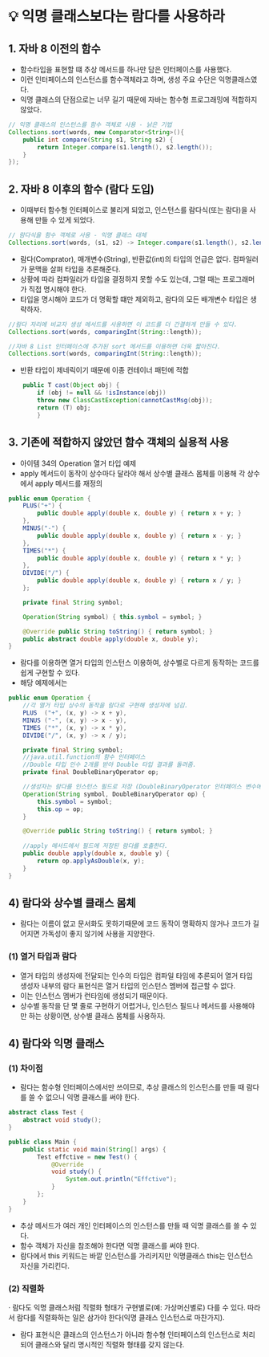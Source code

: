 # 💡 익명 클래스보다는 람다를 사용하라

## 1. 자바 8 이전의 함수
- 함수타입을 표현할 떄 추상 메서드를 하나만 담은 인터페이스를 사용했다.
- 이런 인터페이스의 인스턴스를 함수객체라고 하며, 생성 주요 수단은 익명클래스였다.
- 익명 클래스의 단점으로는 너무 길기 때문에 자바는 함수형 프로그래밍에 적합하지 않았다.

```java
// 익명 클래스의 인스턴스를 함수 객체로 사용 - 낡은 기법
Collections.sort(words, new Comparator<String>(){
    public int compare(String s1, String s2) {
        return Integer.compare(s1.length(), s2.length());
    }
});
```

## 2. 자바 8 이후의 함수 (람다 도입)
- 이때부터 함수형 인터페이스로 불리게 되었고, 인스턴스를 람다식(또는 람다)을 사용해 만들 수 있게 되었다.
```java
// 람다식을 함수 객체로 사용 - 익명 클래스 대체
Collections.sort(words, (s1, s2) -> Integer.compare(s1.length(), s2.length()));
```
* 람다(Comprator<String>), 매개변수(String), 반환값(int)의 타입의 언급은 없다. 컴파일러가 문맥을 살펴 타입을 추론해준다.
* 상황에 따라 컴파일러가 타입을 결정하지 못할 수도 있는데, 그럴 때는 프로그래머가 직접 명시해야 한다.
* 타입을 명시해야 코드가 더 명확할 떄만 제외하고, 람다의 모든 배개변수 타입은 생략하자.

```java
//람다 자리에 비교자 생성 메서드를 사용하면 이 코드를 더 간결하게 만들 수 있다.
Collections.sort(words, comparingInt(String::length));
```

```java
//자바 8 List 인터페이스에 추가된 sort 메서드를 이용하면 더욱 짧아진다.
Collections.sort(words, comparingInt(String::length));
```
* 반환 타입이 제네릭이기 때문에 이종 컨테이너 패턴에 적합 
```java
    public T cast(Object obj) {
        if (obj != null && !isInstance(obj))
        throw new ClassCastException(cannotCastMsg(obj));
        return (T) obj;
        }
```

## 3. 기존에 적합하지 않았던 함수 객체의 실용적 사용
* 아이템 34의 Operation 열거 타입 예제
* apply 메서드이 동작이 상수마다 달라야 해서 상수별 클래스 몸체를 이용해 각 상수에서 apply 메서드를 재정의
```java
public enum Operation {
    PLUS("+") {
        public double apply(double x, double y) { return x + y; }
    },
    MINUS("-") {
        public double apply(double x, double y) { return x - y; }
    },
    TIMES("*") {
        public double apply(double x, double y) { return x * y; }
    },
    DIVIDE("/") {
        public double apply(double x, double y) { return x / y; }
    };

    private final String symbol;

    Operation(String symbol) { this.symbol = symbol; }

    @Override public String toString() { return symbol; }
    public abstract double apply(double x, double y);
}
```
* 람다를 이용하면 열거 타입의 인스턴스 이용하여, 상수별로 다르게 동작하는 코드를 쉽게 구현할 수 있다.
* 해당 예제에서는 
```java
public enum Operation {
    //각 열거 타입 상수의 동작을 람다로 구현해 생성자에 넘김.
    PLUS  ("+", (x, y) -> x + y),
    MINUS ("-", (x, y) -> x - y),
    TIMES ("*", (x, y) -> x * y),
    DIVIDE("/", (x, y) -> x / y);

    private final String symbol;
    //java.util.function의 함수 인터페이스
    //Double 타입 인수 2개를 받아 Double 타입 결과를 돌려줌.
    private final DoubleBinaryOperator op; 

    //생성자는 람다를 인스턴스 필드로 저장 (DoubleBinaryOperator 인터페이스 변수에 할당)
    Operation(String symbol, DoubleBinaryOperator op) {
        this.symbol = symbol;
        this.op = op;
    }

    @Override public String toString() { return symbol; }
    
    //apply 메서드에서 필드에 저장된 람다를 호출한다.
    public double apply(double x, double y) {
        return op.applyAsDouble(x, y);
    }
}
```

## 4) 람다와 상수별 클래스 몸체
* 람다는 이름이 없고 문서화도 못하기때문에 코드 동작이 명확하지 않거나 코드가 길어지면 가독성이 좋지 않기에 사용을 지양한다. 
### (1) 열거 타입과 람다
  * 열거 타입의 생성자에 전달되는 인수의 타입은 컴파일 타임에 추론되어 열거 타입 생성자 내부의 람다 표현식은 열거 타입의 인스턴스 멤버에 접근할 수 없다.
  * 이는 인스턴스 멤버가 런타임에 생성되기 때문이다.
* 상수별 동작을 단 몇 줄로 구현하기 어렵거나, 인스턴스 필드나 메서드를 사용해야만 하는 상황이면, 상수별 클래스 몸체를 사용하자.

## 4) 람다와 익명 클래스
### (1) 차이점
- 람다는 함수형 인터페이스에서만 쓰이므로, 추상 클래스의 인스턴스를 만들 때 람다를 쓸 수 없으니 익명 클래스를 써야 한다.
```java
abstract class Test {
    abstract void study();
}

public class Main {
    public static void main(String[] args) {
        Test effctive = new Test() {
            @Override
            void study() {
                System.out.println("Effctive");
            }
        };
    }
}
```
- 추상 메서드가 여러 개인 인터페이스의 인스턴스를 만들 때 익명 클래스를 쓸 수 있다.
- 함수 객체가 자신을 참조해야 한다면 익명 클래스를 써야 한다.
- 람다에서 this 키워드는 바깥 인스턴스를 가리키지만 익명클래스 this는 인스턴스 자신을 가리킨다.

### (2) 직렬화
· 람다도 익명 클래스처럼 직렬화 형태가 구현별로(예: 가상머신별로) 다를 수 있다. 따라서 람다를 직렬화하는 일은 삼가야 한다(익명 클래스 인스턴스로 마찬가지).
- 람다 표현식은 클래스의 인스턴스가 아니라 함수형 인터페이스의 인스턴스로 처리되어 클래스와 달리 명시적인 직렬화 형태를 갖지 않는다.